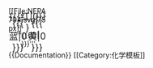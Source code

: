 <!-- NFPA 704警示菱形模版，来自en.wikipedia.org。For radiation hazard symbol, use &#x2622; . -->
<div style="position: relative; height: 85px; width: 75px;">
<div style="position: absolute; height: 75px; width: 75px;">[[File:NFPA 704.svg|75px]]</div>
<div title="可燃性" style="
background:     transparent;
width:          75px;
height:         2em;
text-align:     center;
vertical-align: middle;
position:       absolute;
top:            5px;
font-size:      large;
">{{{红|0}}}</div>
<div title="健康危害" style="
background:     transparent;
width:          37.5px;
height:         2em;
text-align:     center;
vertical-align: middle;
position:       absolute;
top:            23px;
font-size:      large;
">{{{蓝|0}}}</div>
<div title="反应活性" style="
background:     transparent;
width:          37.5px;
height:         2em;
text-align:     center;
vertical-align: middle;
position:       absolute;
top:            23px;
left:           37.5px;
font-size:      large;
">{{{黄|0}}}</div>
<div title="特殊危害性" style="
background:     transparent;
width:          75px;
height:         2em;
text-align:     center;
vertical-align: middle;
position:       absolute;
top:            46px;
font-size:      small;
">'''{{{白|&nbsp;}}}'''</div>
</div>
<!--[[Category:NFPA-健康危害 {{{蓝|0}}}]]
[[Category:NFPA-反应活性 {{{黄|0}}}]]
[[Category:NFPA-可燃性 {{{红|0}}}]]
{{#if:{{{白|}}}|[[Category:NFPA-特殊危害性 {{{白}}}]]|[[Category:NFPA-无特殊危害性]]}}-->
<noinclude>{{Documentation}}
[[Category:化学模板]]

</noinclude>